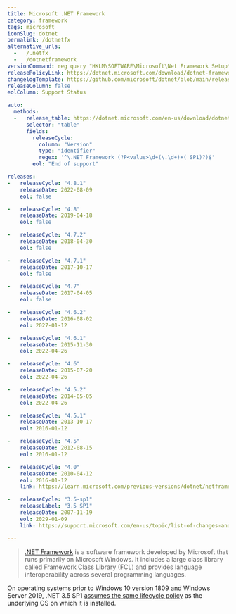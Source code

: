 ```yaml
---
title: Microsoft .NET Framework
category: framework
tags: microsoft
iconSlug: dotnet
permalink: /dotnetfx
alternative_urls:
  -   /.netfx
  -   /dotnetframework
versionCommand: reg query "HKLM\SOFTWARE\Microsoft\Net Framework Setup\NDP" /s
releasePolicyLink: https://dotnet.microsoft.com/download/dotnet-framework
changelogTemplate: https://github.com/microsoft/dotnet/blob/main/releases/net{{"__RELEASE_CYCLE__"| replace:'.',''}}/README.md
releaseColumn: false
eolColumn: Support Status

auto:
  methods:
  -   release_table: https://dotnet.microsoft.com/en-us/download/dotnet-framework
      selector: "table"
      fields:
        releaseCycle:
          column: "Version"
          type: "identifier"
          regex: '^\.NET Framework (?P<value>\d+(\.\d+)+( SP1)?)$'
        eol: "End of support"

releases:
-   releaseCycle: "4.8.1"
    releaseDate: 2022-08-09
    eol: false

-   releaseCycle: "4.8"
    releaseDate: 2019-04-18
    eol: false

-   releaseCycle: "4.7.2"
    releaseDate: 2018-04-30
    eol: false

-   releaseCycle: "4.7.1"
    releaseDate: 2017-10-17
    eol: false

-   releaseCycle: "4.7"
    releaseDate: 2017-04-05
    eol: false

-   releaseCycle: "4.6.2"
    releaseDate: 2016-08-02
    eol: 2027-01-12

-   releaseCycle: "4.6.1"
    releaseDate: 2015-11-30
    eol: 2022-04-26

-   releaseCycle: "4.6"
    releaseDate: 2015-07-20
    eol: 2022-04-26

-   releaseCycle: "4.5.2"
    releaseDate: 2014-05-05
    eol: 2022-04-26

-   releaseCycle: "4.5.1"
    releaseDate: 2013-10-17
    eol: 2016-01-12

-   releaseCycle: "4.5"
    releaseDate: 2012-08-15
    eol: 2016-01-12

-   releaseCycle: "4.0"
    releaseDate: 2010-04-12
    eol: 2016-01-12
    link: https://learn.microsoft.com/previous-versions/dotnet/netframework-4.0/ms171868(v=vs.100)

-   releaseCycle: "3.5-sp1"
    releaseLabel: "3.5 SP1"
    releaseDate: 2007-11-19
    eol: 2029-01-09
    link: https://support.microsoft.com/en-us/topic/list-of-changes-and-fixed-issues-in-the-net-framework-3-5-service-pack-1-7e580459-9f9a-3f0d-ecb3-ee3ea374044f

---
```


> [.NET Framework](https://dotnet.microsoft.com/) is a software framework developed by Microsoft
> that runs primarily on Microsoft Windows. It includes a large class library called Framework Class
> Library (FCL) and provides language interoperability across several programming languages.

On operating systems prior to Windows 10 version 1809 and Windows Server 2019, .NET 3.5 SP1
[assumes the same lifecycle policy](https://learn.microsoft.com/lifecycle/faq/dotnet-framework) as
the underlying OS on which it is installed.
